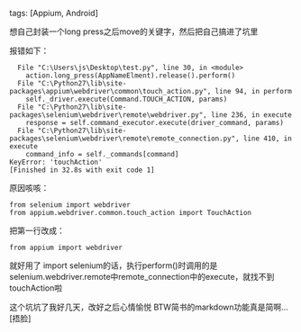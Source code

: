 tags: [Appium, Android] 

想自己封装一个long press之后move的关键字，然后把自己搞进了坑里

报错如下：
```Traceback (most recent call last):
  File "C:\Users\js\Desktop\test.py", line 30, in <module>
    action.long_press(AppNameElment).release().perform()
  File "C:\Python27\lib\site-packages\appium\webdriver\common\touch_action.py", line 94, in perform
    self._driver.execute(Command.TOUCH_ACTION, params)
  File "C:\Python27\lib\site-packages\selenium\webdriver\remote\webdriver.py", line 236, in execute
    response = self.command_executor.execute(driver_command, params)
  File "C:\Python27\lib\site-packages\selenium\webdriver\remote\remote_connection.py", line 410, in execute
    command_info = self._commands[command]
KeyError: 'touchAction'
[Finished in 32.8s with exit code 1]
```
原因咳咳：
```
from selenium import webdriver
from appium.webdriver.common.touch_action import TouchAction
```
把第一行改成：
```
from appium import webdriver
```
就好用了
import selenium的话，执行perform()时调用的是selenium.webdriver.remote中remote_connection中的execute，就找不到touchAction啦

这个坑坑了我好几天，改好之后心情愉悦
BTW简书的markdown功能真是简啊…[捂脸]

